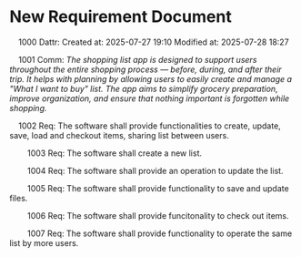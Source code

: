 # New Requirement Document

&nbsp;&nbsp;&nbsp;&nbsp;1000 Dattr: Created at: 2025-07-27 19:10 Modified at: 2025-07-28 18:27

&nbsp;&nbsp;&nbsp;&nbsp;1001 Comm: *The shopping list app is designed to support users throughout the entire shopping process — before, during, and after their trip. It helps with planning by allowing users to easily create and manage a "What I want to buy" list. The app aims to simplify grocery preparation, improve organization, and ensure that nothing important is forgotten while shopping.*

&nbsp;&nbsp;&nbsp;&nbsp;1002 Req: The software shall provide functionalities to create, update, save, load and checkout items, sharing list between users.

&nbsp;&nbsp;&nbsp;&nbsp;&nbsp;&nbsp;&nbsp;&nbsp;1003 Req: The software shall create a new list.

&nbsp;&nbsp;&nbsp;&nbsp;&nbsp;&nbsp;&nbsp;&nbsp;1004 Req: The software shall provide an operation to update the list.

&nbsp;&nbsp;&nbsp;&nbsp;&nbsp;&nbsp;&nbsp;&nbsp;1005 Req: The software shall provide functionality to save and update files.

&nbsp;&nbsp;&nbsp;&nbsp;&nbsp;&nbsp;&nbsp;&nbsp;1006 Req: The software shall provide funcitonality to check out items.

&nbsp;&nbsp;&nbsp;&nbsp;&nbsp;&nbsp;&nbsp;&nbsp;1007 Req: The software shall provide functionality to operate the same list by more users.

